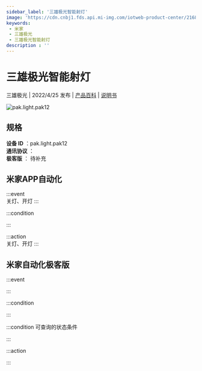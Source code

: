 ```yaml
---
sidebar_label: '三雄极光智能射灯'
image: 'https://cdn.cnbj1.fds.api.mi-img.com/iotweb-product-center/2168adf2999136834f110cd0a1b12f03_1648956162170.png?GalaxyAccessKeyId=AKVGLQWBOVIRQ3XLEW&Expires=9223372036854775807&Signature=3nIYSmS0QeFJNzhNqgu9nql9PLM='
keywords: 
 - 米家
 - 三雄极光
 - 三雄极光智能射灯
description : ''
---
```

# 三雄极光智能射灯

三雄极光 | 2022/4/25 发布 | [产品百科](https://home.mi.com/webapp/content/baike/product/index.html?model=pak.light.pak12/) | [说明书](https://home.mi.com/views/introduction.html?model=pak.light.pak12&region=cn)

![pak.light.pak12](https://cdn.cnbj1.fds.api.mi-img.com/iotweb-product-center/2168adf2999136834f110cd0a1b12f03_1648956162170.png?GalaxyAccessKeyId=AKVGLQWBOVIRQ3XLEW&Expires=9223372036854775807&Signature=3nIYSmS0QeFJNzhNqgu9nql9PLM=)

## 规格  
> 
**设备 ID** ：pak.light.pak12  
**通讯协议** ：  
**极客版**  ： 待补充 


## 米家APP自动化  

:::event  
关灯、开灯
:::

:::condition  

:::

:::action   
关灯、开灯
:::

## 米家自动化极客版  

:::event  

:::

:::condition  

:::

:::condition 可查询的状态条件  

:::

:::action  

:::

        

